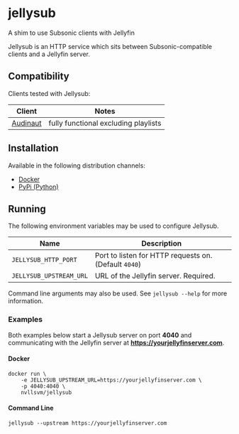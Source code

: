 # jellysub
A shim to use Subsonic clients with Jellyfin

Jellysub is an HTTP service which sits between Subsonic-compatible clients and a
Jellyfin server.

## Compatibility
Clients tested with Jellysub:

| Client                                          | Notes                                |
|-------------------------------------------------|--------------------------------------|
| [Audinaut](https://github.com/nvllsvm/audinaut) | fully functional excluding playlists |


## Installation
Available in the following distribution channels:
- [Docker](https://hub.docker.com/r/nvllsvm/jellysub)
- [PyPi (Python)](https://pypi.org/project/jellysub/)

## Running
The following environment variables may be used to configure Jellysub.

| Name                    | Description                                           |
|-------------------------|-------------------------------------------------------|
| `JELLYSUB_HTTP_PORT`    | Port to listen for HTTP requests on. (Default `4040`) |
| `JELLYSUB_UPSTREAM_URL` | URL of the Jellyfin server. Required.                 |

Command line arguments may also be used. See `jellysub --help` for more information.

### Examples
Both examples below start a Jellysub server on port **4040** and communicating
with the Jellyfin server at **https://yourjellyfinserver.com**.

#### Docker
```
docker run \
    -e JELLYSUB_UPSTREAM_URL=https://yourjellyfinserver.com \
    -p 4040:4040 \
    nvllsvm/jellysub
```

#### Command Line
```
jellysub --upstream https://yourjellyfinserver.com
```
